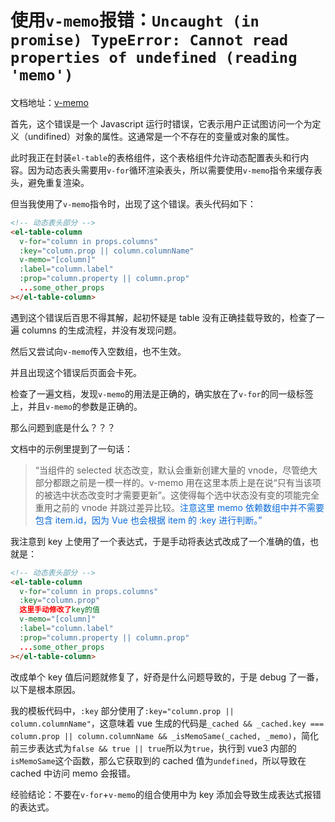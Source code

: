 # 使用`v-memo`报错：`Uncaught (in promise) TypeError: Cannot read properties of undefined (reading 'memo')`

文档地址：[v-memo](https://cn.vuejs.org/api/built-in-directives#v-memo)

首先，这个错误是一个 Javascript 运行时错误，它表示用户正试图访问一个为定义（undifined）对象的属性。这通常是一个不存在的变量或对象的属性。

此时我正在封装`el-table`的表格组件，这个表格组件允许动态配置表头和行内容。因为动态表头需要用`v-for`循环渲染表头，所以需要使用`v-memo`指令来缓存表头，避免重复渲染。

但当我使用了`v-memo`指令时，出现了这个错误。表头代码如下：

```html
<!-- 动态表头部分 -->
<el-table-column
  v-for="column in props.columns"
  :key="column.prop || column.columnName"
  v-memo="[column]"
  :label="column.label"
  :prop="column.property || column.prop"
  ...some_other_props
></el-table-column>
```

遇到这个错误后百思不得其解，起初怀疑是 table 没有正确挂载导致的，检查了一遍 columns 的生成流程，并没有发现问题。

然后又尝试向`v-memo`传入空数组，也不生效。

并且出现这个错误后页面会卡死。

检查了一遍文档，发现`v-memo`的用法是正确的，确实放在了`v-for`的同一级标签上，并且`v-memo`的参数是正确的。

那么问题到底是什么？？？

文档中的示例里提到了一句话：

> “当组件的 selected 状态改变，默认会重新创建大量的 vnode，尽管绝大部分都跟之前是一模一样的。v-memo 用在这里本质上是在说“只有当该项的被选中状态改变时才需要更新”。这使得每个选中状态没有变的项能完全重用之前的 vnode 并跳过差异比较。<span style="color: #0969DA">注意这里 memo 依赖数组中并不需要包含 item.id，因为 Vue 也会根据 item 的 :key 进行判断。<span>”

我注意到 key 上使用了一个表达式，于是手动将表达式改成了一个准确的值，也就是：

```html
<!-- 动态表头部分 -->
<el-table-column
  v-for="column in props.columns"
  :key="column.prop"
  这里手动修改了key的值
  v-memo="[column]"
  :label="column.label"
  :prop="column.property || column.prop"
  ...some_other_props
></el-table-column>
```

改成单个 key 值后问题就修复了，好奇是什么问题导致的，于是 debug 了一番，以下是根本原因。

我的模板代码中，`:key` 部分使用了`:key="column.prop || column.columnName"`，这意味着 vue 生成的代码是`_cached && _cached.key === column.prop || column.columnName && _isMemoSame(_cached, _memo)`，简化前三步表达式为`false && true || true`所以为`true`，执行到 vue3 内部的`isMemoSame`这个函数，那么它获取到的 cached 值为`undefined`，所以导致在 cached 中访问 memo 会报错。

经验结论：不要在`v-for`+`v-memo`的组合使用中为 key 添加会导致生成表达式报错的表达式。
